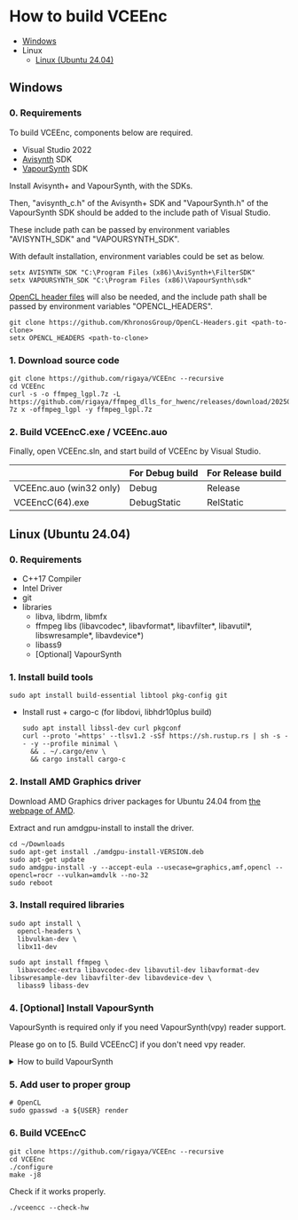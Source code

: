 
# How to build VCEEnc

- [Windows](./Build.en.md#windows)
- Linux
  - [Linux (Ubuntu 24.04)](./Build.en.md#linux-ubuntu-2404)

## Windows

### 0. Requirements
To build VCEEnc, components below are required.

- Visual Studio 2022
- [Avisynth](https://github.com/AviSynth/AviSynthPlus) SDK
- [VapourSynth](http://www.vapoursynth.com/) SDK

Install Avisynth+ and VapourSynth, with the SDKs.

Then, "avisynth_c.h" of the Avisynth+ SDK and "VapourSynth.h" of the VapourSynth SDK should be added to the include path of Visual Studio.

These include path can be passed by environment variables "AVISYNTH_SDK" and "VAPOURSYNTH_SDK".

With default installation, environment variables could be set as below.
```Batchfile
setx AVISYNTH_SDK "C:\Program Files (x86)\AviSynth+\FilterSDK"
setx VAPOURSYNTH_SDK "C:\Program Files (x86)\VapourSynth\sdk"
```

[OpenCL header files](https://github.com/KhronosGroup/OpenCL-Headers.git) will also be needed,
and the include path shall be passed by environment variables "OPENCL_HEADERS".

```Batchfile
git clone https://github.com/KhronosGroup/OpenCL-Headers.git <path-to-clone>
setx OPENCL_HEADERS <path-to-clone>
```


### 1. Download source code

```Batchfile
git clone https://github.com/rigaya/VCEEnc --recursive
cd VCEEnc
curl -s -o ffmpeg_lgpl.7z -L https://github.com/rigaya/ffmpeg_dlls_for_hwenc/releases/download/20250825/ffmpeg_dlls_for_hwenc_20250825.7z
7z x -offmpeg_lgpl -y ffmpeg_lgpl.7z
```

### 2. Build VCEEncC.exe / VCEEnc.auo

Finally, open VCEEnc.sln, and start build of VCEEnc by Visual Studio.

|  |For Debug build|For Release build|
|:--------------|:--------------|:--------|
|VCEEnc.auo (win32 only) | Debug | Release |
|VCEEncC(64).exe | DebugStatic | RelStatic |


## Linux (Ubuntu 24.04)

### 0. Requirements

- C++17 Compiler
- Intel Driver
- git
- libraries
  - libva, libdrm, libmfx 
  - ffmpeg libs  (libavcodec*, libavformat*, libavfilter*, libavutil*, libswresample*, libavdevice*)
  - libass9
  - [Optional] VapourSynth

### 1. Install build tools

```Shell
sudo apt install build-essential libtool pkg-config git
```

- Install rust + cargo-c (for libdovi, libhdr10plus build)

  ```Shell
  sudo apt install libssl-dev curl pkgconf
  curl --proto '=https' --tlsv1.2 -sSf https://sh.rustup.rs | sh -s -- -y --profile minimal \
    && . ~/.cargo/env \
    && cargo install cargo-c
  ```

### 2. Install AMD Graphics driver

Download AMD Graphics driver packages for Ubuntu 24.04 from [the webpage of AMD](https://support.amd.com/en-us/download).

Extract and run amdgpu-install to install the driver.

```Shell
cd ~/Downloads
sudo apt-get install ./amdgpu-install-VERSION.deb
sudo apt-get update
sudo amdgpu-install -y --accept-eula --usecase=graphics,amf,opencl --opencl=rocr --vulkan=amdvlk --no-32
sudo reboot
```

### 3. Install required libraries

```Shell
sudo apt install \
  opencl-headers \
  libvulkan-dev \
  libx11-dev

sudo apt install ffmpeg \
  libavcodec-extra libavcodec-dev libavutil-dev libavformat-dev libswresample-dev libavfilter-dev libavdevice-dev \
  libass9 libass-dev
```

### 4. [Optional] Install VapourSynth
VapourSynth is required only if you need VapourSynth(vpy) reader support.  

Please go on to [5. Build VCEEncC] if you don't need vpy reader.

<details><summary>How to build VapourSynth</summary>

#### 4.1 Install build tools for VapourSynth
```Shell
sudo apt install python3-pip autoconf automake libtool meson
```

#### 4.2 Install zimg
```Shell
git clone https://github.com/sekrit-twc/zimg.git
cd zimg
./autogen.sh
./configure
sudo make install -j16
cd ..
```

#### 4.3 Install cython
```Shell
sudo pip3 install Cython
```

#### 4.4 Install VapourSynth
```Shell
git clone https://github.com/vapoursynth/vapoursynth.git
cd vapoursynth
./autogen.sh
./configure
make -j16
sudo make install

# Make sure vapoursynth could be imported from python
# Change "python3.x" depending on your encironment
sudo ln -s /usr/local/lib/python3.x/site-packages/vapoursynth.so /usr/lib/python3.x/lib-dynload/vapoursynth.so
sudo ldconfig
```

#### 4.5 Check if VapourSynth has been installed properly
Make sure you get version number without errors.
```Shell
vspipe --version
```

#### 4.6 [Option] Build vslsmashsource
```Shell
# Install lsmash
git clone https://github.com/l-smash/l-smash.git
cd l-smash
./configure --enable-shared
sudo make install -j16
cd ..
 
# Install vslsmashsource
git clone https://github.com/HolyWu/L-SMASH-Works.git
# As the latest version requires more recent ffmpeg libs, checkout the older version
cd L-SMASH-Works
git checkout -b 20200531 refs/tags/20200531
cd VapourSynth
meson build
cd build
sudo ninja install
cd ../../../
```

</details>

### 5. Add user to proper group
```Shell
# OpenCL
sudo gpasswd -a ${USER} render
```

### 6. Build VCEEncC
```Shell
git clone https://github.com/rigaya/VCEEnc --recursive
cd VCEEnc
./configure
make -j8
```
Check if it works properly.
```Shell
./vceencc --check-hw
```

